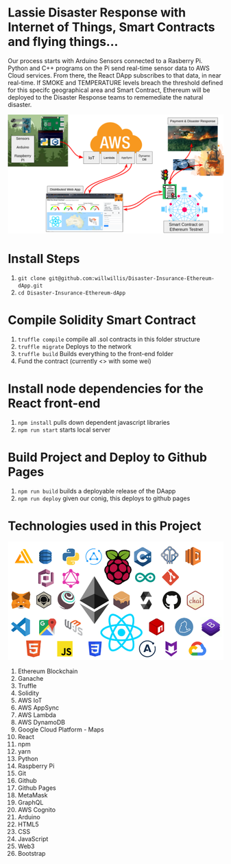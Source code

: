 # Lassie Disaster Response with Internet of Things, Smart Contracts and flying things...

Our process starts with Arduino Sensors connected to a Rasberry Pi. Python and C++
programs on the Pi send real-time sensor data to AWS Cloud services. From there, the
React DApp subscribes to that data, in near real-time. If SMOKE and TEMPERATURE levels
breach the threshold defined for this specifc geographical area and Smart Contract,
Ethereum will be deployed to the Disaster Response teams to rememediate the natural disaster.

![System Overview](./public/SystemOverview.png)

# Install Steps

1. `git clone git@github.com:willwillis/Disaster-Insurance-Ethereum-dApp.git`
2. `cd Disaster-Insurance-Ethereum-dApp`

# Compile Solidity Smart Contract

1. `truffle compile` compile all .sol contracts in this folder structure
2. `truffle migrate` Deploys to the network
3. `truffle build` Builds everything to the front-end folder
4. Fund the contract (currently <> with some wei)

# Install node dependencies for the React front-end

1. `npm install` pulls down dependent javascript libraries
2. `npm run start` starts local server

# Build Project and Deploy to Github Pages

1. `npm run build` builds a deployable release of the DAapp
2. `npm run deploy` given our conig, this deploys to github pages

# Technologies used in this Project

![TechStack](./public/TechStack.png)

1. Ethereum Blockchain
2. Ganache
3. Truffle
4. Solidity
5. AWS IoT
6. AWS AppSync
7. AWS Lambda
8. AWS DynamoDB
9. Google Cloud Platform - Maps
10. React
11. npm
12. yarn
13. Python
14. Raspberry Pi
15. Git
16. Github
17. Github Pages
18. MetaMask
19. GraphQL
20. AWS Cognito
21. Arduino
22. HTML5
23. CSS
24. JavaScript
25. Web3
26. Bootstrap
